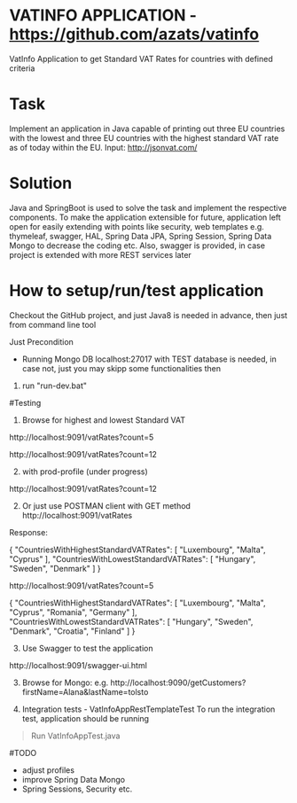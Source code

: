 # VATINFO APPLICATION - https://github.com/azats/vatinfo

 VatInfo Application to get Standard VAT Rates for countries with defined  criteria
 
# Task
Implement an application in Java capable of printing out three EU countries with the lowest and three EU countries with 
the highest standard VAT rate as of today within the EU.  Input: http://jsonvat.com/

# Solution 
Java and SpringBoot is used to solve the task and implement the respective components. 
To make the application extensible for future,  application left open for easily extending with points like security, web templates e.g. thymeleaf, swagger, HAL, Spring Data JPA, Spring Session, Spring Data Mongo to decrease the coding etc.  Also, swagger is provided, in case project is extended with more REST services later


# How to setup/run/test application
Checkout the GitHub project, and just Java8 is needed in advance, then just from command line tool 

Just Precondition 
- Running Mongo DB localhost:27017 with TEST database is needed, in case not, just you may skipp some functionalities then 

1. run "run-dev.bat"  


#Testing

1. Browse for highest and lowest Standard VAT 

http://localhost:9091/vatRates?count=5

http://localhost:9091/vatRates?count=12

2. with prod-profile (under progress)
 
http://localhost:9091/vatRates?count=12


2. Or just use POSTMAN client  with GET method 
http://localhost:9091/vatRates

Response:

{
    "CountriesWithHighestStandardVATRates": [
        "Luxembourg",
        "Malta",
        "Cyprus"
    ],
    "CountriesWithLowestStandardVATRates": [
        "Hungary",
        "Sweden",
        "Denmark"
    ]
}


http://localhost:9091/vatRates?count=5

{
    "CountriesWithHighestStandardVATRates": [
        "Luxembourg",
        "Malta",
        "Cyprus",
        "Romania",
        "Germany"
    ],
    "CountriesWithLowestStandardVATRates": [
        "Hungary",
        "Sweden",
        "Denmark",
        "Croatia",
        "Finland"
    ]
}


3. Use Swagger to test the application

http://localhost:9091/swagger-ui.html


3. Browse for Mongo: e.g. http://localhost:9090/getCustomers?firstName=Alana&lastName=tolsto
 

4. Integration tests  - VatInfoAppRestTemplateTest
To run the integration test, application should be running 
> Run VatInfoAppTest.java 
 

  
#TODO
 - adjust profiles
 - improve Spring Data Mongo  
 - Spring Sessions, Security etc. 

